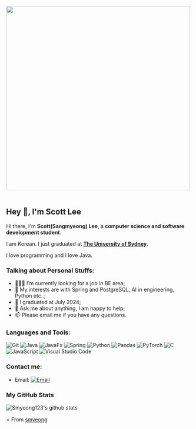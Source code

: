 <img src="https://github.com/Anmol-Baranwal/Cool-GIFs-For-GitHub/assets/74038190/0c7eb6ed-663b-4ce4-bfbd-18239a38ba1b" width="500">
<br><br>

## Hey 👋, I'm Scott Lee

Hi there, I'm **Scott(Sangmyeong) Lee**, a **computer science and software development student**.

I am Korean. I just graduated at **[The University of Sydney](https://www.sydney.edu.au/)**.

I love programming and I love Java.

### Talking about Personal Stuffs:

- 👨🏽‍💻 I’m currently looking for a job in BE area; 
- 🤔 My interests are with Spring and PostgreSQL, AI in engineering, Python etc..;
- 💼 I graduated at July 2024;
- 💬 Ask me about anything, I am happy to help;
- 📫 Please email me if you have any questions.

### Languages and Tools:

![Git](https://img.shields.io/badge/Git-F05032?style=flat-square&logo=Git&logoColor=white)
![Java](https://img.shields.io/badge/java-%23ED8B00.svg?style=flat-square&logo=openjdk&logoColor=white)
![JavaFx](https://img.shields.io/badge/javafx-%23FF0000.svg?style=flat-square&logo=javafx&logoColor=white)
![Spring](https://img.shields.io/badge/spring-%236DB33F.svg?style=flat-square&logo=spring&logoColor=white)
![Python](https://img.shields.io/badge/Python-3776AB?style=flat-square&logo=Python&logoColor=white)
![Pandas](https://img.shields.io/badge/pandas-%23150458.svg?style=flat-square&logo=pandas&logoColor=white)
![PyTorch](https://img.shields.io/badge/PyTorch-%23EE4C2C.svg?style=flat-square&logo=PyTorch&logoColor=white)
![C](https://img.shields.io/badge/c-%2300599C.svg?style=flat-square&logo=c&logoColor=white)
![JavaScript](https://img.shields.io/badge/JavaScript-F7DF1E?style=flat-square&logo=JavaScript&logoColor=white)
![Visual Studio Code](https://img.shields.io/badge/Visual_Studio_Code-007ACC?style=flat-square&logo=Visual-Studio-Code&logoColor=white)

### Contact me:

- Email: [![Email](https://img.shields.io/badge/albert.abdilim@foxmail.com-D14836?style=flat-square&logo=gmail&logoColor=white)](mailto:sangmyeonglee123@gmail.com)

### My GitHub Stats

![Smyeong123's github stats](https://github-readme-stats.vercel.app/api?username=smyeong123&show_icons=true)

⭐️ From [smyeong](https://github.com/smyeong123)
